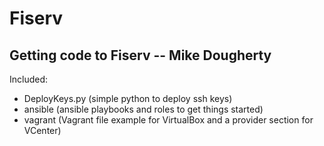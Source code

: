 # Fiserv
Getting code to Fiserv -- Mike Dougherty
----------------------------------------

Included:
 - DeployKeys.py (simple python to deploy ssh keys)
 - ansible (ansible playbooks and roles to get things started)
 - vagrant (Vagrant file example for VirtualBox and a provider section for VCenter)

